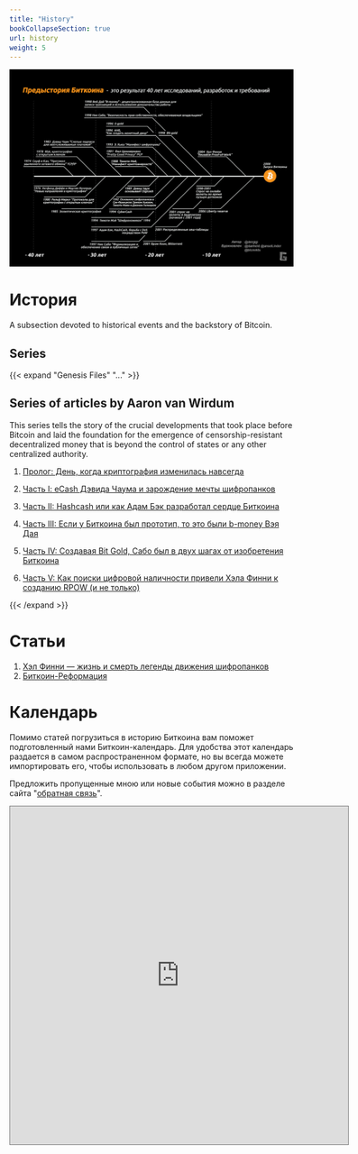 ```yaml
---
title: "History"
bookCollapseSection: true
url: history
weight: 5
---
```


![cover](/img/172.jpeg)
# История

A subsection devoted to historical events and the backstory of Bitcoin.

## Series  

{{< expand "Genesis Files" "..." >}}
## Series of articles by Aaron van Wirdum
This series tells the story of the crucial developments that took place before Bitcoin and laid the foundation for the emergence of censorship-resistant decentralized money that is beyond the control of states or any other centralized authority.

1. [Пролог: День, когда криптография изменилась навсегда](/en/gf/genesis-intro)

2. [Часть I: eCash Дэвида Чаума и зарождение мечты шифропанков](/en/gf/genesis-1)

3. [Часть II: Hashcash или как Адам Бэк разработал сердце Биткоина](/en/gf/genesis-2)

4. [Часть III: Если у Биткоина был прототип, то это были b-money Вэя Дая](/en/gf/genesis-3)

5. [Часть IV: Создавая Bit Gold, Сабо был в двух шагах от изобретения Биткоина](/en/gf/genesis-4)

6. [Часть V: Как поиски цифровой наличности привели Хэла Финни к созданию RPOW (и не только)](/en/gf/genesis-5)

{{< /expand >}}

# Статьи

1. [Хэл Финни — жизнь и смерть легенды движения шифропанков](/en/hal-finney)
2. [Биткоин-Реформация](/en/bitcoin-reformation)


# Календарь

Помимо статей погрузиться в историю Биткоина вам поможет подготовленный нами Биткоин-календарь. Для удобства этот календарь раздается в самом распространенном формате, но вы всегда можете импортировать его, чтобы использовать в любом другом приложении.

Предложить пропущенные мною или новые события можно в разделе сайта "[обратная связь](/feedback)".

<iframe src="https://calendar.google.com/calendar/embed?height=600&wkst=2&bgcolor=%23ffffff&ctz=Europe%2FMoscow&showNav=1&showCalendars=0&showTabs=1&src=OTAxYmU1NjNjZmE4ZGQwYWIyM2IyZDNlMGIwNjJhMmU3ZDU0ZDg3MGI0ZjM0OTMzMDgyMTU0OGRjMmU4ZjMzNUBncm91cC5jYWxlbmRhci5nb29nbGUuY29t&color=%23F09300" style="border:solid 1px #777" width="600" height="600" frameborder="0" scrolling="no"></iframe> 